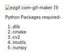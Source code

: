 
![ezgif com-gif-maker (1)](https://user-images.githubusercontent.com/43887115/120937141-6068ce80-c729-11eb-8ca4-7a2ef23d699a.gif)


Python Packages required-
1. dlib
2. cmake
3. cv2
4. imutils
5. numpy


